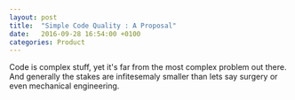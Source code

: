 ```yaml
---
layout: post
title:  "Simple Code Quality : A Proposal"
date:   2016-09-28 16:54:00 +0100
categories: Product
---
```

Code is complex stuff, yet it's far from the most complex problem out there. And generally the stakes are infitesemaly smaller than lets say surgery or even mechanical engineering.
